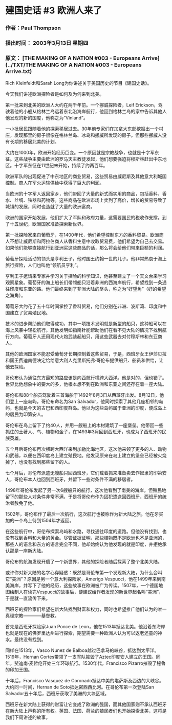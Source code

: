 # 建国史话 #3 欧洲人来了

### 作者：Paul Thompson

### 播出时间： 2003年3月13日 星期四

### 原文： [THE MAKING OF A NATION #003 - Europeans Arrive](../TXT/THE MAKING OF A NATION #003 - Europeans Arrive.txt)

Rich Kleinfeldt和Sarah Long为你讲述关于美国历史的节目《建国史话》。

今天我们讲述欧洲探险者是如何及为何来到北美。

第一批来到北美的欧洲人大约在两千年前。一个挪威探险者，Leif Erickson，驾驶着他的小船从格林兰岛远着东北沿海岸航行，他回到格林兰岛的家中告诉其他人他发现的新的国度，他称之为“Vinland”。

一小批居民跟随着他的探索移居过去。30年前专家们在加拿大东部挖掘出一个村庄，发现那里的房子很像在格林兰岛、冰岛和挪威所发现的房子。但那些挪威人没有长期的移居北美的计划。

大约在1000年，欧洲开始经历巨变。一个原因就是宗教战争，也就是十字军东征。这些战争主要由欧洲的罗马天主教徒发起，他们想要强迫将穆斯林赶出中东地区。十字军东征在11世纪末开始，持续了约两百年。

欧洲军队的出现促进了中东地区的商业贸易，这些贸易由威尼斯及其他意大利城国控制。商人在军火运输供给中获得了巨大的利润。

当欧洲的十字军人返回家乡，他们带回了大量的新式而实用的商品，包括香料、香水、丝绸、铁器和药物等。这些商品在欧洲市场上卖到了高价，增长的贸易导致了城镇的发展，同时也造就了大量的欧洲富商。

欧洲的国家开始发展，他们扩大了军队和政府力量，这需要国民的税收作支撑。到了十五世纪，欧洲国家准备探索新世界。

第一批探险家来自葡萄牙，在1400年代，他们希望控制东方的香料贸易。欧洲商人不想让威尼斯和阿拉伯商人从香料生意中收取贸易费，他们希望为自己去交易。如果他们能够直接航行到亚洲买这些商品的话，那么将会给他们带来巨额的利润。

葡萄牙探险活动的领头是亨利王子，他时国王约翰一世的儿子。他非常热衷于海上旅行探险，人们也叫他“领航员亨利”。

亨利王子邀请来专家并学习关于探险的科学知识，他甚至建立了一个天文台来学习观察星象。葡萄牙的海上船长们带领船只沿着非洲的西海岸航行，希望找到一条通往印度和东亚的路。他们最终来到了非洲大陆的尽头，称之为“好望角”（好的希望之海角）。

葡萄牙大约花了五十年时间掌控了香料贸易，他们分别在非洲、波斯湾、印度和中国建立了贸易殖民地。

技术的进步帮助他们取得成功，其中一项技术发明就是新型的船只，这种船可以在海上风暴中轻松航行。其他发明如指南针能帮助他们在看不见大陆的情况下找到航行方向。葡萄牙人还用现代火炮武装起船只，用这些武器去对付穆斯林和东亚商人。

其他的欧洲国家不能忍受葡萄牙长期控制着这些贸易，于是，西班牙女王伊莎贝拉和国王费迪南德决定给给意大利人克里斯托弗·哥伦布提供船只、船员和供给，让他去探险。

哥伦布认为通往东方最短的路应该是向西航行横跨大西洋。他是对的，但也错了。世界比他想象中的要大的多，他根本想不到在欧洲和东亚之间还存在着一座大陆。

哥伦布和88个船员驾驶着三首海船于1492年8月3日从西班牙出发。8月12日，他们登上一座岛屿，哥伦布命名为San Salvador，他同时探索了其他几座相邻的岛屿，也就是今天的古巴和西印度群岛。他以为这些岛屿属于亚洲的印度，便成岛上的居民为印第安人。

哥伦布在岛上留下了约40人，并用一艘船上的木材建筑了一座堡垒。他带回一些抓住的土著人、鸟、植物和金子，在1493年3月回到西班牙，也成为了西班牙的民族英雄。

五个月后哥伦布再次横跨大西洋来到加勒比海地区，这次他来领了更多的人、动物和武器，以便在西印度岛上建立殖民地。他发现原来在岛上建立的堡垒已经被火烧掉了，也没有找到那些留下的人。

七个月后，哥伦布派遣无艘船只回西班牙，它们载着抓来准备卖去作奴隶的印第安人，哥伦布本人也回到西班牙，并留下一些对条件不满的移居者。

1498年哥伦布发起了另一次6艘船只的航行，这次他看到了南美的海岸。但殖民地留下的那些人对条件非常不满，于是将哥伦布作为囚犯遣送回西班牙，西班牙的统治者赦免了他。

1502年，哥伦布作了最后一次航行，这次航行也被称作为新大陆之旅。他在牙买加的一个岛上待到1504年才返回。

在这些航行中，哥伦布探索岛屿和水路，寻找通往印度的道路。但他没有找到，也没有找到香料和大量的黄金。尽管证据证明，那些植物既不是欧洲也不是亚洲的，那些人的语言和东方的语言完全不同，他却始终认为他发现的就是印度，并拒绝承认那是一座新大陆。

哥伦布的航海发现开启了一个新世界，其他的探险者随后探索了整个北美大陆。

或许你对新大陆的名字心存疑惑：既然是哥伦布第一个发现新大陆，为什么会叫它“美洲”？原因是另一个意大利探险家，Amerigo Vespucci，他在1499年来到南美海岸，并写下了他的经历，这些故事在欧洲被广为传读。1507年，一个德国地图绘制人在读完Vespucci的故事后，便建议给作者发现的新世界起名叫“美洲”，于是就一直流传下来。

西班牙的探险家们希望在新大陆找到财富和权力，同时也希望推广他们认为的唯一真理宗教————基督教。

首先是西班牙探险家Juan Ponce de Leon，他在1513年抵达北美。他沿着东海岸也就是现在的佛罗里达州进行探索，期望需要一种欧洲人认为可以返老还童的神水。最终没有找到。

同样在1513年，Vasco Nunez de Balboa越过巴拿马的峡谷，抵达到太平洋。1519年，Hernan Cortes带领了一支军队摧毁了Aztec印度安人建立的王国。同年，斐迪南·麦哲伦开始三年环球航行。1530年代，Francisco Pizarro摧毁了秘鲁的印加王国。

十年后，Francisco Vasquez de Coronado抵达中美的堪萨斯及西边的大峡谷。大约同一时间，Hernan de Soto抵达密西西比河。在哥伦布第一次登陆San Salvador五十年后，西班牙获取了美洲的大块区域。

西班牙在新大陆上获得的财富让它变成了欧洲的强国，而其他国家则不承认西班牙在新大陆上声称的所有权。英国、法国、荷兰的殖民者们也开始探索北美，这将是我们下周讲述的故事。
